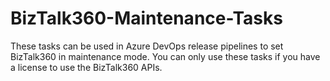 # BizTalk360-Maintenance-Tasks

These tasks can be used in Azure DevOps release pipelines to set BizTalk360 in maintenance mode.
You can only use these tasks if you have a license to use the BizTalk360 APIs.
